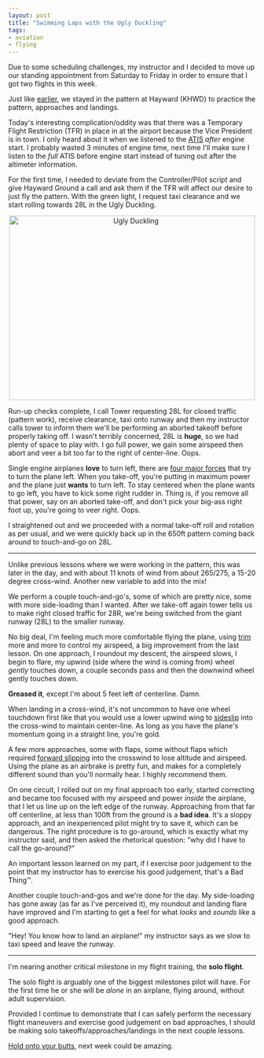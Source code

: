 ```yaml
---
layout: post
title: "Swimming Laps with the Ugly Duckling"
tags:
- aviation
- flying
---
```


Due to some scheduling challenges, my instructor and I decided to move up our
standing appointment from Saturday to Friday in order to ensure that I got two
flights in this week.

Just like [earlier](/2013/06/11/maybe-hayward-isnt-so-bad.html), we stayed in
the pattern at Hayward (KHWD) to practice the pattern, approaches and landings.

Today's interesting complication/oddity was that there was a Temporary Flight
Restriction (TFR) in place in at the airport because the Vice President is in
town. I only heard about it when we listened to the
[ATIS](https://en.wikipedia.org/wiki/Automatic_Terminal_Information_Service)
*after* engine start. I probably wasted 3 minutes of engine time, next time
I'll make sure I listen to the *full* ATIS before engine start instead of
tuning out after the altimeter information.

For the first time, I needed to deviate from the Controller/Pilot script and
give Hayward Ground a call and ask them if the TFR will affect our desire to
just fly the pattern. With the green light, I request taxi clearance and we
start rolling towards 28L in the Ugly Duckling.

<center><a href="http://www.flickr.com/photos/agentdero/8675165949/"
title="Ugly Duckling by agentdero, on Flickr"><img
src="http://farm9.staticflickr.com/8387/8675165949_cbcdab831c.jpg" width="500"
height="375" alt="Ugly Duckling"></a></center>


Run-up checks complete, I call Tower requesting 28L for closed traffic (pattern
work), receive clearance, taxi onto runway and then my instructor calls tower
to inform them we'll be performing an aborted takeoff before properly taking
off. I wasn't terribly concerned, 28L is **huge**, so we had plenty of space to
play with. I go full power, we gain some airspeed then abort and veer a bit too
far to the right of center-line. Oops.

Single engine airplanes **love** to turn left, there are [four major
forces](http://cfi-wiki.net/w/Turning_Tendencies) that try to turn the plane
left. When you take-off, you're putting in maximum power and the plane just
**wants** to turn left. To stay centered when the plane wants to go left, you
have to kick some right rudder in. Thing is, if you remove all that power, say
on an aborted take-off, and don't pick your big-ass right foot up, you're going
to veer right.  Oops.

I straightened out and we proceeded with a normal take-off roll and rotation as
per usual, and we were quickly back up in the 650ft pattern coming back around
to touch-and-go on 28L.

----

Unlike previous lessons where we were working in the pattern, this was later in
the day, and with about 11 knots of wind from about 265/275, a 15-20 degree
cross-wind. Another new variable to add into the mix!

We perform a couple touch-and-go's, some of which are pretty nice, some with
more side-loading than I wanted.  After we take-off again tower tells us to
make right closed traffic for 28R, we're being switched from the giant runway
(28L) to the smaller runway.

No big deal, I'm feeling much more comfortable flying the plane, using
[trim](https://en.wikipedia.org/wiki/Trim_tab) more and more to control my
airspeed, a big improvement from the last lesson. On one approach, I roundout
my descent, the airspeed slows, I begin to flare, my upwind (side where the
wind is coming from) wheel *gently* touches down, a couple seconds pass and then the downwind
wheel gently touches down.

**Greased it**, except I'm about 5 feet left of
centerline. Damn.


When landing in a cross-wind, it's not uncommon to have one wheel touchdown
first like that you would use a lower upwind wing to
[sideslip](https://en.wikipedia.org/wiki/Slip_\(aerodynamic\)#Sideslip) into
the cross-wind to maintain center-line. As long as you have the plane's
momentum going in a straight line, you're gold.


A few more approaches, some with flaps, some without flaps which required [forward
slipping](https://en.wikipedia.org/wiki/Slip_\(aerodynamic\)#Forward-slip) into
the crosswind to lose altitude and airspeed. Using the plane as an airbrake is
pretty fun, and makes for a completely different sound than you'll normally
hear. I highly recommend them.

On one circuit, I rolled out on my final approach too early, started correcting
and became too focused with my airspeed and power *inside* the airplane, that I
let us line up on the left edge of the runway. Approaching from that far off
centerline, at less than 100ft from the ground is a **bad idea**. It's a sloppy
approach, and an inexperienced pilot might try to save it, which can be
dangerous. The right procedure is to go-around, which is exactly what my
instructor said, and then asked the rhetorical question: "why did I have to
call the go-around?"

An important lesson learned on my part, if I exercise poor judgement to the
point that my instructor has to exercise his good judgement, that's a Bad
Thing&trade;.


Another couple touch-and-gos and we're done for the day. My side-loading has
gone away (as far as I've perceived it), my roundout and landing flare have
improved and I'm starting to get a feel for what *looks* and *sounds* like a
good approach.

"Hey! You know how to land an airplane!" my instructor says as we slow to taxi
speed and leave the runway.

----

I'm nearing another critical milestone in my flight training, the **solo
flight**.

The solo flight is arguably one of the biggest milestones pilot will have. For
the first time he or she will be *alone* in an airplane, flying around, without
adult supervision.

Provided I continue to demonstrate that I can safely perform the
necessary flight maneuvers and exercise good judgement on bad approaches, I
should be making solo takeoffs/approaches/landings in the next couple lessons.


[Hold onto your butts](https://www.youtube.com/watch?v=-W6as8oVcuM), next week
could be amazing.
